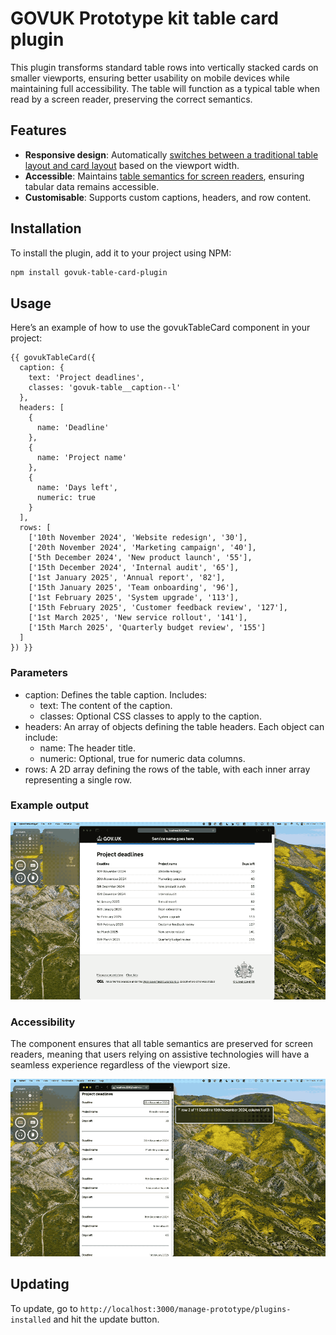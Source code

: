 # GOVUK Prototype kit table card plugin

This plugin transforms standard table rows into vertically stacked cards on smaller viewports, ensuring better usability on mobile devices while maintaining full accessibility. The table will function as a typical table when read by a screen reader, preserving the correct semantics.

## Features

- **Responsive design**: Automatically [switches between a traditional table layout and card layout](#example-output) based on the viewport width.
- **Accessible**: Maintains [table semantics for screen readers](#accessibility), ensuring tabular data remains accessible.
- **Customisable**: Supports custom captions, headers, and row content.

## Installation

To install the plugin, add it to your project using NPM:

```bash
npm install govuk-table-card-plugin
```

## Usage

Here’s an example of how to use the govukTableCard component in your project:
```nunjucks
{{ govukTableCard({
  caption: {
    text: 'Project deadlines',
    classes: 'govuk-table__caption--l'
  },
  headers: [
    {
      name: 'Deadline'
    },
    {
      name: 'Project name'
    },
    {
      name: 'Days left',
      numeric: true
    }
  ],
  rows: [
    ['10th November 2024', 'Website redesign', '30'],
    ['20th November 2024', 'Marketing campaign', '40'],
    ['5th December 2024', 'New product launch', '55'],
    ['15th December 2024', 'Internal audit', '65'],
    ['1st January 2025', 'Annual report', '82'],
    ['15th January 2025', 'Team onboarding', '96'],
    ['1st February 2025', 'System upgrade', '113'],
    ['15th February 2025', 'Customer feedback review', '127'],
    ['1st March 2025', 'New service rollout', '141'],
    ['15th March 2025', 'Quarterly budget review', '155']
  ]
}) }}
```

### Parameters

* caption: Defines the table caption. Includes:
  * text: The content of the caption.
  * classes: Optional CSS classes to apply to the caption.
* headers: An array of objects defining the table headers. Each object can include:
  * name: The header title.
  * numeric: Optional, true for numeric data columns.
* rows: A 2D array defining the rows of the table, with each inner array representing a single row.

### Example output

![Example of table responding toe viewport width](./table-card.gif?raw=true)


### Accessibility

The component ensures that all table semantics are preserved for screen readers, meaning that users relying on assistive technologies will have a seamless experience regardless of the viewport size.

![Example of voiceover output](./screenreader-compatible.gif?raw=true)

## Updating

To update, go to `http://localhost:3000/manage-prototype/plugins-installed` and hit the update button.


